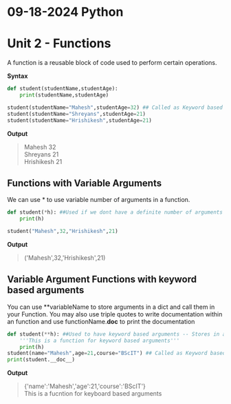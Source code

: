 # 09-18-2024 Python
# Unit 2 - Functions

A function is a reusable block of code used to perform certain operations.

**Syntax**
```python
def student(studentName,studentAge):
    print(studentName,studentAge)

student(studentName="Mahesh",studentAge=32) ## Called as Keyword based function
student(studentName="Shreyans",studentAge=21)
student(studentName="Hrishikesh",studentAge=21)
```
**Output**
>Mahesh 32<br/>
>Shreyans 21<br/>
>Hrishikesh 21<br/>

## Functions with Variable Arguments
We can use * to use variable number of arguments in a function.

```python
def student(*h): ##Used if we dont have a definite number of arguments prior to call
    print(h)

student("Mahesh",32,"Hrishikesh",21)
```
**Output**
>('Mahesh',32,'Hrishikesh',21)

## Variable Argument Functions with keyword based arguments

You can use **variableName to store arguments in a dict and call them in your Function.
You may also use triple quotes to write documentation within an function and use functionName.__doc__ to print the documentation
```python
def student(**h): ##Used to have keyword based arguments -- Stores in a dict
    '''This is a function for keyword based arguments'''
    print(h)
student(name="Mahesh",age=21,course="BScIT") ## Called as Keyword based function
print(student.__doc__)
```
**Output**
>{'name':'Mahesh','age':21,'course':'BScIT'}<br/>
>This is a fucntion for keyboard based arguments
